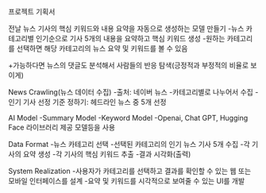 프로젝트 기획서

전날 뉴스 기사의 핵심 키워드와 내용 요약을 자동으로 생성하는 모델 만들기
-뉴스 카테고리별 인기순으로 기사 5개의 내용을 요약하고 핵심 키워드 생성
-원하는 카테고리를 선택하면 해당 카테고리의 뉴스 요약 및 키워드를 볼 수 있음

+가능하다면 뉴스의 댓글도 분석해서 사람들의 반응 탐색(긍정적과 부정적의 비율로 보이게)



News Crawling(뉴스 데이터 수집) 
-출처: 네이버 뉴스
-카테고리별로 나누어서 수집
-인기 기사 선정 기준 정하기: 헤드라인 뉴스 중 5개 선정

AI Model
-Summary Model
-Keyword Model
-Openai, Chat GPT, Hugging Face 라이브러리 제공 모델등을 사용

Data Format
-뉴스 카테고리 선택
-선택된 카테고리의 인기 뉴스 기사 5개 수집
-각 기사의 요약 생성
-각 기사의 핵심 키워드 추출
-결과 시각화(출력)

System Realization
-사용자가 카테고리를 선택하고 결과를 확인할 수 있는 웹 또는 모바일 인터페이스를 설계
-요약 및 키워드를 시각적으로 보여줄 수 있는 UI를 개발
